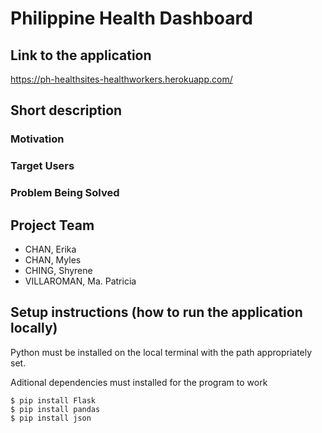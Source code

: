 # Philippine Health Dashboard

## Link to the application
https://ph-healthsites-healthworkers.herokuapp.com/

## Short description 
### Motivation

### Target Users

### Problem Being Solved

## Project Team
- CHAN, Erika
- CHAN, Myles
- CHING, Shyrene
- VILLAROMAN, Ma. Patricia

## Setup instructions (how to run the application locally)
Python must be installed on the local terminal with the path appropriately set.

Aditional dependencies must installed for the program to work
```
$ pip install Flask
$ pip install pandas
$ pip install json
```